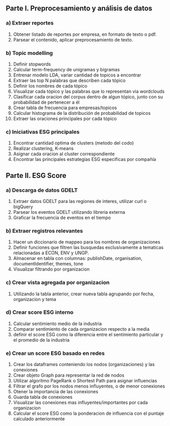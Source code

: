 ## Parte I.    Preprocesamiento y análisis de datos

### a) Extraer reportes
1. Obtener listado de reportes por empresa, en formato de texto o pdf.
2. Parsear el contenido, aplicar preprocesamiento de texto.

### b) Topic modelling
1. Definir stopwords
2. Calcular term-frequency de unigramas y bigramas
3. Entrenar modelo LDA, variar cantidad de topicos a encontrar
4. Extraer las top N palabras que describen cada tópico
5. Definir los nombres de cada tópico
6. Visualizar cada tópico y las palabras que lo representan via wordclouds
7. Clasificar cada oracion del corpus dentro de algun tópico, junto con su probabilidad de pertenecer a él
8. Crear tabla de frecuencia para empresas/topicos
9. Calcular histograma de la distribución de probabilidad de topicos
10. Extraer las oraciones principales por cada tópico

### c) Iniciativas ESG principales
1. Encontrar cantidad optima de clusters (metodo del codo)
2. Realizar clustering, K-means
3. Asignar cada oracion al cluster correspondiente
4. Encontrar las principales estrategias ESG especificas por compañía


## Parte II.   ESG Score

### a) Descarga de datos GDELT
1. Extraer datos GDELT para las regiones de interes, utilizar curl o bigQuery
2. Parsear los eventos GDELT utilizando libreria externa
3. Graficar la frecuencia de eventos en el tiempo

### b) Extraer registros relevantes
1. Hacer un diccionario de mappeo para los nombres de organizaciones
2. Definir funciones que filtren las busquedas exclusivamente a tematicas relacionadas a ECON, ENV y UNGP.
3. Almacenar en tabla con columnas: publishDate, organisation, documentIdentifier, themes, tone
4. Visualizar filtrando por organizacion

### c) Crear vista agregada por organizacion
1. Utilizando la tabla anterior, crear nueva tabla agrupando por fecha, organizacion y tema

### d) Crear score ESG interno
1. Calcular sentimiento medio de la industria
2. Comparar sentimiento de cada organizacion respecto a la media
3. definir el score ESG como la diferencia entre el sentimiento particular y el promedio de la industria

### e) Crear un score ESG basado en redes
1. Crear los dataframes conteniendo los nodos (organizaciones) y las conexiones
2. Crear objeto Graph para representar la red de nodos
3. Utilizar algoritmo PageRank o Shortest Path para asignar influencias
4. Filtrar el grafo por los nodos menos influyentes, o de menor conexiones
5. Otener la importancia de las conexiones
6. Guarda tabla de conexiones
7. Visualizar las conexiones mas influyentes/importantes por cada organizacion
8. Calcular el score ESG como la ponderacion de influencia con el puntaje calculado anteriormente
